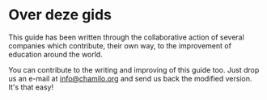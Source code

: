 # Over deze gids

This guide has been written through the collaborative action of several companies which contribute, their own way, to the improvement of education around the world.

You can contribute to the writing and improving of this guide too. Just drop us an e-mail at info@chamilo.org and send us back the modified version. It's that easy!

